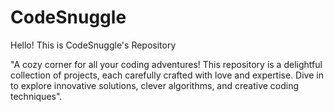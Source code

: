 # CodeSnuggle

Hello! This is CodeSnuggle's Repository

"A cozy corner for all your coding adventures! This repository is a delightful collection of projects, each carefully crafted with love and expertise. Dive in to explore innovative solutions, clever algorithms, and creative coding techniques".




